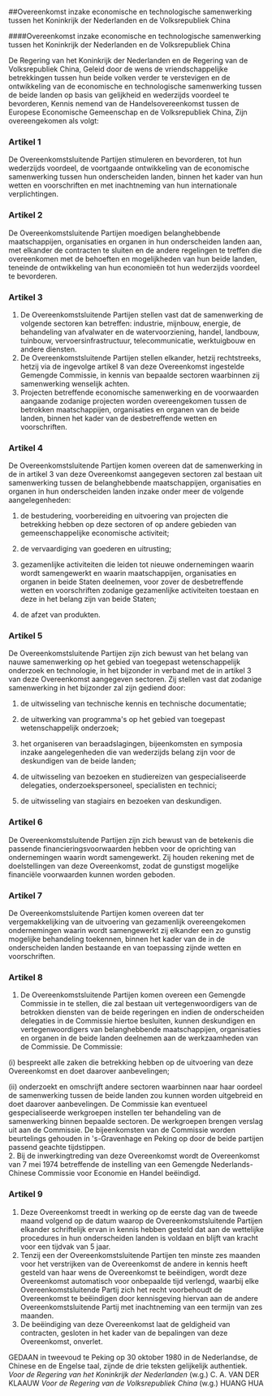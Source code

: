 <meta http-equiv='Content-Type' content='text/html; charset=utf-8' />

##Overeenkomst inzake economische en technologische samenwerking tussen het Koninkrijk der Nederlanden en de Volksrepubliek China

####Overeenkomst inzake economische en technologische samenwerking tussen het Koninkrijk der Nederlanden en de Volksrepubliek China

De Regering van het Koninkrijk der Nederlanden en de Regering van de Volksrepubliek China, Geleid door de wens de vriendschappelijke betrekkingen tussen hun beide volken verder te verstevigen en de ontwikkeling van de economische en technologische samenwerking tussen de beide landen op basis van gelijkheid en wederzijds voordeel te bevorderen, Kennis nemend van de Handelsovereenkomst tussen de Europese Economische Gemeenschap en de Volksrepubliek China,   Zijn overeengekomen als volgt:    

### Artikel  1  

De Overeenkomstsluitende Partijen stimuleren en bevorderen, tot hun wederzijds voordeel, de voortgaande ontwikkeling van de economische samenwerking tussen hun onderscheiden landen, binnen het kader van hun wetten en voorschriften en met inachtneming van hun internationale verplichtingen.  

### Artikel  2  

De Overeenkomstsluitende Partijen moedigen belanghebbende maatschappijen, organisaties en organen in hun onderscheiden landen aan, met elkander de contracten te sluiten en de andere regelingen te treffen die overeenkomen met de behoeften en mogelijkheden van hun beide landen, teneinde de ontwikkeling van hun economieën tot hun wederzijds voordeel te bevorderen.  

### Artikel  3  

1.  De Overeenkomstsluitende Partijen stellen vast dat de samenwerking de volgende sectoren kan betreffen: industrie, mijnbouw, energie, de behandeling van afvalwater en de watervoorziening, handel, landbouw, tuinbouw, vervoersinfrastructuur, telecommunicatie, werktuigbouw en andere diensten.   
2.  De Overeenkomstsluitende Partijen stellen elkander, hetzij rechtstreeks, hetzij via de ingevolge artikel 8 van deze Overeenkomst ingestelde Gemengde Commissie, in kennis van bepaalde sectoren waarbinnen zij samenwerking wenselijk achten.   
3.  Projecten betreffende economische samenwerking en de voorwaarden aangaande zodanige projecten worden overeengekomen tussen de betrokken maatschappijen, organisaties en organen van de beide landen, binnen het kader van de desbetreffende wetten en voorschriften.   

### Artikel  4  

De Overeenkomstsluitende Partijen komen overeen dat de samenwerking in de in artikel 3 van deze Overeenkomst aangegeven sectoren zal bestaan uit samenwerking tussen de belanghebbende maatschappijen, organisaties en organen in hun onderscheiden landen inzake onder meer de volgende aangelegenheden: 

1) de bestudering, voorbereiding en uitvoering van projecten die betrekking hebben op deze sectoren of op andere gebieden van gemeenschappelijke economische activiteit;  

2) de vervaardiging van goederen en uitrusting;  

3) gezamenlijke activiteiten die leiden tot nieuwe ondernemingen waarin wordt samengewerkt en waarin maatschappijen, organisaties en organen in beide Staten deelnemen, voor zover de desbetreffende wetten en voorschriften zodanige gezamenlijke activiteiten toestaan en deze in het belang zijn van beide Staten;  

4) de afzet van produkten.    

### Artikel  5  

De Overeenkomstsluitende Partijen zijn zich bewust van het belang van nauwe samenwerking op het gebied van toegepast wetenschappelijk onderzoek en technologie, in het bijzonder in verband met de in artikel 3 van deze Overeenkomst aangegeven sectoren. Zij stellen vast dat zodanige samenwerking in het bijzonder zal zijn gediend door: 

1) de uitwisseling van technische kennis en technische documentatie;  

2) de uitwerking van programma's op het gebied van toegepast wetenschappelijk onderzoek;  

3) het organiseren van beraadslagingen, bijeenkomsten en symposia inzake aangelegenheden die van wederzijds belang zijn voor de deskundigen van de beide landen;  

4) de uitwisseling van bezoeken en studiereizen van gespecialiseerde delegaties, onderzoekspersoneel, specialisten en technici;  

5) de uitwisseling van stagiairs en bezoeken van deskundigen.    

### Artikel  6  

De Overeenkomstsluitende Partijen zijn zich bewust van de betekenis die passende financieringsvoorwaarden hebben voor de oprichting van ondernemingen waarin wordt samengewerkt. Zij houden rekening met de doelstellingen van deze Overeenkomst, zodat de gunstigst mogelijke financiële voorwaarden kunnen worden geboden.  

### Artikel  7  

De Overeenkomstsluitende Partijen komen overeen dat ter vergemakkelijking van de uitvoering van gezamenlijk overeengekomen ondernemingen waarin wordt samengewerkt zij elkander een zo gunstig mogelijke behandeling toekennen, binnen het kader van de in de onderscheiden landen bestaande en van toepassing zijnde wetten en voorschriften.  

### Artikel  8  

1.  De Overeenkomstsluitende Partijen komen overeen een Gemengde Commissie in te stellen, die zal bestaan uit vertegenwoordigers van de betrokken diensten van de beide regeringen en indien de onderscheiden delegaties in de Commissie hiertoe besluiten, kunnen deskundigen en vertegenwoordigers van belanghebbende maatschappijen, organisaties en organen in de beide landen deelnemen aan de werkzaamheden van de Commissie. De Commissie: 

(i) bespreekt alle zaken die betrekking hebben op de uitvoering van deze Overeenkomst en doet daarover aanbevelingen;  

(ii) onderzoekt en omschrijft andere sectoren waarbinnen naar haar oordeel de samenwerking tussen de beide landen zou kunnen worden uitgebreid en doet daarover aanbevelingen.   De Commissie kan eventueel gespecialiseerde werkgroepen instellen ter behandeling van de samenwerking binnen bepaalde sectoren. De werkgroepen brengen verslag uit aan de Commissie. De bijeenkomsten van de Commissie worden beurtelings gehouden in 's-Gravenhage en Peking op door de beide partijen passend geachte tijdstippen.   
2.  Bij de inwerkingtreding van deze Overeenkomst wordt de Overeenkomst van 7 mei 1974 betreffende de instelling van een Gemengde Nederlands-Chinese Commissie voor Economie en Handel beëindigd.   

### Artikel  9  

1.  Deze Overeenkomst treedt in werking op de eerste dag van de tweede maand volgend op de datum waarop de Overeenkomstsluitende Partijen elkander schriftelijk ervan in kennis hebben gesteld dat aan de wettelijke procedures in hun onderscheiden landen is voldaan en blijft van kracht voor een tijdvak van 5 jaar.   
2.  Tenzij een der Overeenkomstsluitende Partijen ten minste zes maanden voor het verstrijken van de Overeenkomst de andere in kennis heeft gesteld van haar wens de Overeenkomst te beëindigen, wordt deze Overeenkomst automatisch voor onbepaalde tijd verlengd, waarbij elke Overeenkomstsluitende Partij zich het recht voorbehoudt de Overeenkomst te beëindigen door kennisgeving hiervan aan de andere Overeenkomstsluitende Partij met inachtneming van een termijn van zes maanden.   
3.  De beëindiging van deze Overeenkomst laat de geldigheid van contracten, gesloten in het kader van de bepalingen van deze Overeenkomst, onverlet.   

GEDAAN in tweevoud te Peking op 30 oktober 1980 in de Nederlandse, de Chinese en de Engelse taal, zijnde de drie teksten gelijkelijk authentiek.  *Voor de Regering van het Koninkrijk der Nederlanden*  (w.g.) C. A. VAN DER KLAAUW  *Voor de Regering van de Volksrepubliek China*  (w.g.) HUANG HUA  

